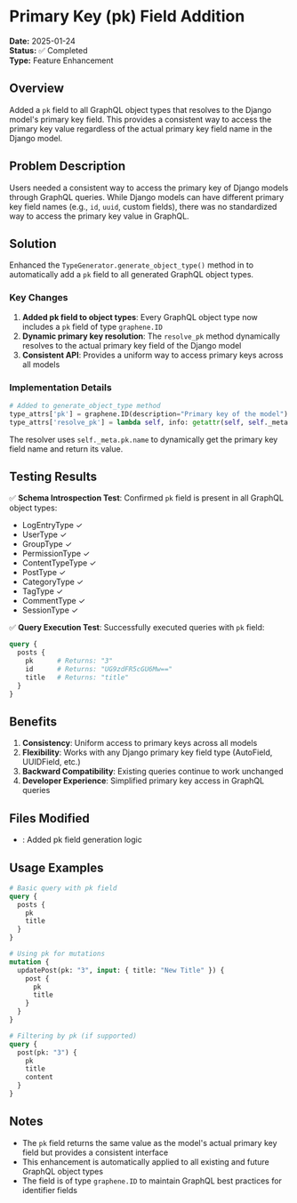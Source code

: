 # Primary Key (pk) Field Addition

**Date:** 2025-01-24  
**Status:** ✅ Completed  
**Type:** Feature Enhancement

## Overview

Added a `pk` field to all GraphQL object types that resolves to the Django model's primary key field. This provides a consistent way to access the primary key value regardless of the actual primary key field name in the Django model.

## Problem Description

Users needed a consistent way to access the primary key of Django models through GraphQL queries. While Django models can have different primary key field names (e.g., `id`, `uuid`, custom fields), there was no standardized way to access the primary key value in GraphQL.

## Solution

Enhanced the `TypeGenerator.generate_object_type()` method in <mcfile name="types.py" path="django_graphql_auto/generators/types.py"></mcfile> to automatically add a `pk` field to all generated GraphQL object types.

### Key Changes

1. **Added pk field to object types**: Every GraphQL object type now includes a `pk` field of type `graphene.ID`
2. **Dynamic primary key resolution**: The `resolve_pk` method dynamically resolves to the actual primary key field of the Django model
3. **Consistent API**: Provides a uniform way to access primary keys across all models

### Implementation Details

```python
# Added to generate_object_type method
type_attrs['pk'] = graphene.ID(description="Primary key of the model")
type_attrs['resolve_pk'] = lambda self, info: getattr(self, self._meta.pk.name)
```

The resolver uses `self._meta.pk.name` to dynamically get the primary key field name and return its value.

## Testing Results

✅ **Schema Introspection Test**: Confirmed `pk` field is present in all GraphQL object types:
- LogEntryType ✓
- UserType ✓  
- GroupType ✓
- PermissionType ✓
- ContentTypeType ✓
- PostType ✓
- CategoryType ✓
- TagType ✓
- CommentType ✓
- SessionType ✓

✅ **Query Execution Test**: Successfully executed queries with `pk` field:
```graphql
query {
  posts {
    pk      # Returns: "3"
    id      # Returns: "UG9zdFR5cGU6Mw=="
    title   # Returns: "title"
  }
}
```

## Benefits

1. **Consistency**: Uniform access to primary keys across all models
2. **Flexibility**: Works with any Django primary key field type (AutoField, UUIDField, etc.)
3. **Backward Compatibility**: Existing queries continue to work unchanged
4. **Developer Experience**: Simplified primary key access in GraphQL queries

## Files Modified

- <mcfile name="types.py" path="django_graphql_auto/generators/types.py"></mcfile>: Added pk field generation logic

## Usage Examples

```graphql
# Basic query with pk field
query {
  posts {
    pk
    title
  }
}

# Using pk for mutations
mutation {
  updatePost(pk: "3", input: { title: "New Title" }) {
    post {
      pk
      title
    }
  }
}

# Filtering by pk (if supported)
query {
  post(pk: "3") {
    pk
    title
    content
  }
}
```

## Notes

- The `pk` field returns the same value as the model's actual primary key field but provides a consistent interface
- This enhancement is automatically applied to all existing and future GraphQL object types
- The field is of type `graphene.ID` to maintain GraphQL best practices for identifier fields